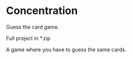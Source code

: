# Concentration
Guess the card game. 

Full project in *.zip 

A game where you have to guess the same cards.
